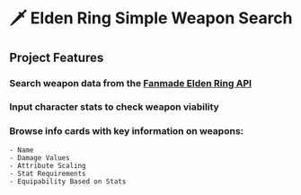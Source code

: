 # 🗡 Elden Ring Simple Weapon Search

## Project Features
### Search weapon data from the [Fanmade Elden Ring API](https://docs.eldenring.fanapis.com/)
### Input character stats to check weapon viability
### Browse info cards with key information on weapons:
    - Name
    - Damage Values
    - Attribute Scaling
    - Stat Requirements
    - Equipability Based on Stats